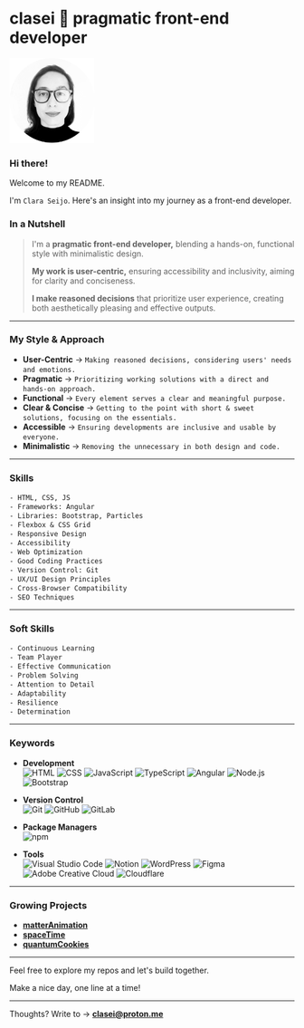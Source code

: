 # clasei 🚀 pragmatic front-end developer

[<img src="cla_sei_profile_pic_bw_circle.png" alt="clasei profile pic" width="150"/>](https://github.com/clasei/)

### Hi there! 

Welcome to my README.

I'm ```Clara Seijo```. Here's an insight into my journey as a front-end developer.

### In a Nutshell

> I'm a **pragmatic front-end developer,** blending a hands-on, functional style with minimalistic design.
> 
> **My work is user-centric,** ensuring accessibility and inclusivity, aiming for clarity and conciseness.
> 
> **I make reasoned decisions** that prioritize user experience, creating both aesthetically pleasing and effective outputs.

---

### My Style & Approach 

- **User-Centric** → ```Making reasoned decisions, considering users' needs and emotions.```
- **Pragmatic** → ```Prioritizing working solutions with a direct and hands-on approach.```
- **Functional** → ```Every element serves a clear and meaningful purpose.```
- **Clear & Concise** → ```Getting to the point with short & sweet solutions, focusing on the essentials.```
- **Accessible** → ```Ensuring developments are inclusive and usable by everyone.```
- **Minimalistic** → ```Removing the unnecessary in both design and code.```

---

### Skills 

```
- HTML, CSS, JS
- Frameworks: Angular
- Libraries: Bootstrap, Particles
- Flexbox & CSS Grid
- Responsive Design
- Accessibility
- Web Optimization
- Good Coding Practices
- Version Control: Git
- UX/UI Design Principles
- Cross-Browser Compatibility
- SEO Techniques
```

---

### Soft Skills

```
- Continuous Learning
- Team Player
- Effective Communication
- Problem Solving
- Attention to Detail
- Adaptability
- Resilience
- Determination
```

---

### Keywords

- **Development** 
<br>![HTML](https://img.shields.io/badge/-HTML-grey?logo=html5)
![CSS](https://img.shields.io/badge/-CSS-grey?logo=csswizardry)
![JavaScript](https://img.shields.io/badge/-JavaScript-grey?logo=javascript)
![TypeScript](https://img.shields.io/badge/-TypeScript-grey?logo=typescript)
![Angular](https://img.shields.io/badge/-Angular-grey?logo=angular)
![Node.js](https://img.shields.io/badge/-Node.js-grey?logo=node.js)
![Bootstrap](https://img.shields.io/badge/-Bootstrap-grey?logo=bootstrap)

- **Version Control** 
<br>![Git](https://img.shields.io/badge/-Git-grey?logo=git)
![GitHub](https://img.shields.io/badge/-GitHub-grey?logo=github)
![GitLab](https://img.shields.io/badge/-GitLab-grey?logo=gitlab)

- **Package Managers** 
<br>![npm](https://img.shields.io/badge/-npm-grey?logo=npm)

- **Tools** 
<br>![Visual Studio Code](https://img.shields.io/badge/-VS_Code-grey?style=flat&logo=visual-studio-code&logoColor=blue)
![Notion](https://img.shields.io/badge/-Notion-grey?style=flat&logo=notion&logoColor=black)
![WordPress](https://img.shields.io/badge/-WordPress-grey?logo=wordpress)
![Figma](https://img.shields.io/badge/-Figma-grey?logo=figma)
![Adobe Creative Cloud](https://img.shields.io/badge/-Adobe_Creative_Cloud-grey?style=flat&logo=adobe-creative-cloud&logoColor=%23DA1F26)
![Cloudflare](https://img.shields.io/badge/-Cloudflare-grey?style=flat&logo=cloudflare&logoColor=%23F38020)

---

### Growing Projects
- [**matterAnimation**](https://clasei.github.io/matter-animation/)
- [**spaceTime**](https://clasei.github.io/space-time/)
- [**quantumCookies**](https://clasei.github.io/quantum-cookies/)

---

Feel free to explore my repos and let's build together. 

Make a nice day, one line at a time! 

---

Thoughts? Write to → [**clasei@proton.me**](mailto:clasei@proton.me)
